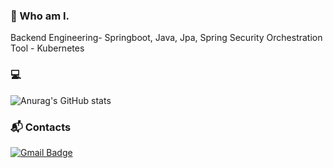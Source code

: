 ### 👋 Who am I.
Backend Engineering- Springboot, Java, Jpa, Spring Security
Orchestration Tool - Kubernetes

### :computer:
![Anurag's GitHub stats](https://github-readme-stats.vercel.app/api?username=limheonjun&show_icons=true&theme=radical)

<!--  Most Used Languages -->
<!-- [![Top Langs](https://github-readme-stats.vercel.app/api/top-langs/?username=limheonjun&hide=html,css)](https://github.com/limheonjun/github-readme-stats) -->

### :mailbox_with_mail: Contacts
[![Gmail Badge](https://img.shields.io/badge/-Gmail-d14836?style=flat-square&logo=Gmail&logoColor=white&link=mailto:jumong4000@gmail.com)](mailto:jumong4000@gmail.com)

